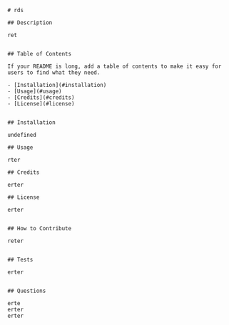 
    # rds

    ## Description
    
    ret
   
    
    ## Table of Contents
    
    If your README is long, add a table of contents to make it easy for users to find what they need.
    
    - [Installation](#installation)
    - [Usage](#usage)
    - [Credits](#credits)
    - [License](#license)
    
       
    ## Installation
    
    undefined
    
    ## Usage
    
    rter

    ## Credits
    
    erter
    
    ## License
    
    erter
   
    
    ## How to Contribute
    
    reter
   
    
    ## Tests
    
    erter
   
    
    ## Questions
    
    erte
    erter
    erter

    